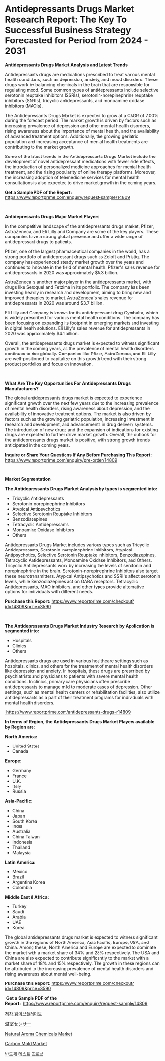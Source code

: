<p><h1>Antidepressants Drugs Market Research Report: The Key To Successful Business Strategy Forecasted for Period from 2024 - 2031</h1></p><p><strong>Antidepressants Drugs Market Analysis and Latest Trends</strong></p>
<p><p>Antidepressants drugs are medications prescribed to treat various mental health conditions, such as depression, anxiety, and mood disorders. These drugs work by balancing chemicals in the brain that are responsible for regulating mood. Some common types of antidepressants include selective serotonin reuptake inhibitors (SSRIs), serotonin-norepinephrine reuptake inhibitors (SNRIs), tricyclic antidepressants, and monoamine oxidase inhibitors (MAOIs).</p><p>The Antidepressants Drugs Market is expected to grow at a CAGR of 7.00% during the forecast period. The market growth is driven by factors such as increasing prevalence of depression and other mental health disorders, rising awareness about the importance of mental health, and the availability of advanced treatment options. Additionally, the growing geriatric population and increasing acceptance of mental health treatments are contributing to the market growth.</p><p>Some of the latest trends in the Antidepressants Drugs Market include the development of novel antidepressant medications with fewer side effects, the introduction of personalized medicine approaches for mental health treatment, and the rising popularity of online therapy platforms. Moreover, the increasing adoption of telemedicine services for mental health consultations is also expected to drive market growth in the coming years.</p></p>
<p><strong>Get a Sample PDF of the Report:&nbsp;</strong> <a href="https://www.reportprime.com/enquiry/request-sample/14809">https://www.reportprime.com/enquiry/request-sample/14809</a></p>
<p>&nbsp;</p>
<p><strong>Antidepressants Drugs Major Market Players</strong></p>
<p><p>In the competitive landscape of the antidepressants drugs market, Pfizer, AstraZeneca, and Eli Lilly and Company are some of the key players. These companies have a strong global presence and offer a wide range of antidepressant drugs to patients.</p><p>Pfizer, one of the largest pharmaceutical companies in the world, has a strong portfolio of antidepressant drugs such as Zoloft and Pristiq. The company has experienced steady market growth over the years and continues to innovate in the field of mental health. Pfizer's sales revenue for antidepressants in 2020 was approximately $5.3 billion.</p><p>AstraZeneca is another major player in the antidepressants market, with drugs like Seroquel and Fetzima in its portfolio. The company has been investing heavily in research and development, aiming to bring new and improved therapies to market. AstraZeneca's sales revenue for antidepressants in 2020 was around $3.7 billion.</p><p>Eli Lilly and Company is known for its antidepressant drug Cymbalta, which is widely prescribed for various mental health conditions. The company has been focusing on expanding its footprint in emerging markets and investing in digital health solutions. Eli Lilly's sales revenue for antidepressants in 2020 was approximately $4.1 billion.</p><p>Overall, the antidepressants drugs market is expected to witness significant growth in the coming years, as the prevalence of mental health disorders continues to rise globally. Companies like Pfizer, AstraZeneca, and Eli Lilly are well-positioned to capitalize on this growth trend with their strong product portfolios and focus on innovation.</p></p>
<p>&nbsp;</p>
<p><strong>What Are The Key Opportunities For Antidepressants Drugs Manufacturers?</strong></p>
<p><p>The global antidepressants drugs market is expected to experience significant growth over the next few years due to the increasing prevalence of mental health disorders, rising awareness about depression, and the availability of innovative treatment options. The market is also driven by factors such as the growing geriatric population, increasing investment in research and development, and advancements in drug delivery systems. The introduction of new drugs and the expansion of indications for existing drugs are expected to further drive market growth. Overall, the outlook for the antidepressants drugs market is positive, with strong growth trends anticipated in the coming years.</p></p>
<p><strong>Inquire or Share Your Questions If Any Before Purchasing This Report:</strong> <a href="https://www.reportprime.com/enquiry/pre-order/14809">https://www.reportprime.com/enquiry/pre-order/14809</a></p>
<p>&nbsp;</p>
<p><strong>Market Segmentation</strong></p>
<p><strong>The Antidepressants Drugs Market Analysis by types is segmented into:</strong></p>
<p><ul><li>Tricyclic Antidepressants</li><li>Serotonin-norepinephrine Inhibitors</li><li>Atypical Antipsychotics</li><li>Selective Serotonin Reuptake Inhibitors</li><li>Benzodiazepines</li><li>Tetracyclic Antidepressants</li><li>Monoamine Oxidase Inhibitors</li><li>Others</li></ul></p>
<p><p>Antidepressants Drugs Market includes various types such as Tricyclic Antidepressants, Serotonin-norepinephrine Inhibitors, Atypical Antipsychotics, Selective Serotonin Reuptake Inhibitors, Benzodiazepines, Tetracyclic Antidepressants, Monoamine Oxidase Inhibitors, and Others. Tricyclic Antidepressants work by increasing the levels of serotonin and norepinephrine in the brain. Serotonin-norepinephrine Inhibitors also target these neurotransmitters. Atypical Antipsychotics and SSRI's affect serotonin levels, while Benzodiazepines act on GABA receptors. Tetracyclic Antidepressants, MAO inhibitors, and other types provide alternative options for individuals with different needs.</p></p>
<p><strong>Purchase this Report:&nbsp;</strong><a href="https://www.reportprime.com/checkout?id=14809&price=3590">https://www.reportprime.com/checkout?id=14809&price=3590</a></p>
<p>&nbsp;</p>
<p><strong>The Antidepressants Drugs Market Industry Research by Application is segmented into:</strong></p>
<p><ul><li>Hospitals</li><li>Clinics</li><li>Others</li></ul></p>
<p><p>Antidepressants drugs are used in various healthcare settings such as hospitals, clinics, and others for the treatment of mental health disorders like depression and anxiety. In hospitals, these drugs are prescribed by psychiatrists and physicians to patients with severe mental health conditions. In clinics, primary care physicians often prescribe antidepressants to manage mild to moderate cases of depression. Other settings, such as mental health centers or rehabilitation facilities, also utilize antidepressants as a part of their treatment programs for individuals with mental health disorders.</p></p>
<p><a href="https://www.reportprime.com/antidepressants-drugs-r14809">&nbsp;https://www.reportprime.com/antidepressants-drugs-r14809</a></p>
<p><strong>In terms of Region, the Antidepressants Drugs Market Players available by Region are:</strong></p>
<p>
    <p> <strong> North America: </strong>
        <ul>
            <li>United States</li>
            <li>Canada</li>
        </ul>
        </p> 
    <p> <strong> Europe: </strong>
        <ul>
            <li>Germany</li>
            <li>France</li>
            <li>U.K.</li>
            <li>Italy</li>
            <li>Russia</li>
        </ul>
        </p> 
    <p> <strong> Asia-Pacific: </strong>
        <ul>
            <li>China</li>
            <li>Japan</li>
            <li>South Korea</li>
            <li>India</li>
            <li>Australia</li>
            <li>China Taiwan</li>
            <li>Indonesia</li>
            <li>Thailand</li>
            <li>Malaysia</li>
        </ul>
        </p> 
    <p> <strong> Latin America: </strong>
        <ul>
            <li>Mexico</li>
            <li>Brazil</li>
            <li>Argentina Korea</li>
            <li>Colombia</li>
        </ul>
        </p> 
    <p> <strong> Middle East & Africa: </strong>
        <ul>
            <li>Turkey</li>
            <li>Saudi</li>
            <li>Arabia</li>
            <li>UAE</li>
            <li>Korea</li>
        </ul>
    </p>
    </p>
<p><p>The global antidepressants drugs market is expected to witness significant growth in the regions of North America, Asia Pacific, Europe, USA, and China. Among these, North America and Europe are expected to dominate the market with a market share of 34% and 28% respectively. The USA and China are also expected to contribute significantly to the market with a market share of 18% and 15% respectively. The growth in these regions can be attributed to the increasing prevalence of mental health disorders and rising awareness about mental well-being.</p></p>
<p><strong>Purchase this Report: </strong><a href="https://www.reportprime.com/checkout?id=14809&price=3590">https://www.reportprime.com/checkout?id=14809&price=3590</a></p>
<p>&nbsp;<strong>Get a Sample PDF of the Report:&nbsp;&nbsp;</strong><a href="https://www.reportprime.com/enquiry/request-sample/14809">https://www.reportprime.com/enquiry/request-sample/14809</a></p>
<p><strong></strong></p>
<p><p><a href="https://medium.com/@anvil67678789/%EC%A0%80%EC%88%9C%EC%9C%84-%EC%9B%A8%EC%9D%B4%EB%B8%8C%ED%94%8C%EB%A0%88%EC%9D%B4%ED%8A%B8-%EC%8B%9C%EC%9E%A5%EC%A0%90%EC%9C%A0%EC%9C%A8-%EB%B0%9C%EC%A0%84%EA%B3%BC-%EC%8B%9C%EC%9E%A5-%EC%84%B1%EC%9E%A5%EB%8F%99%ED%96%A5-2024%EB%85%84-2031%EB%85%84-1b0465f5d01b">저차 웨이브플레이트</a></p><p><a href="https://medium.com/@russellrodriguez2727/%E6%B8%A9%E5%AE%A4%E3%82%BB%E3%83%B3%E3%82%B5%E3%83%BC%E5%B8%82%E5%A0%B4%E3%83%AC%E3%83%9D%E3%83%BC%E3%83%88%E3%81%AF-%E3%81%93%E3%81%AE%E5%B8%82%E5%A0%B4%E3%81%AE%E6%9C%80%E6%96%B0%E3%81%AE%E3%83%88%E3%83%AC%E3%83%B3%E3%83%89%E3%81%A8%E6%88%90%E9%95%B7%E6%A9%9F%E4%BC%9A%E3%82%92%E6%98%8E%E3%82%89%E3%81%8B%E3%81%AB%E3%81%97%E3%81%A6%E3%81%84%E3%81%BE%E3%81%99-053d461893a2">温室センサー</a></p><p><a href="https://www.linkedin.com/pulse/natural-aroma-chemicals-market-challenges-opportunities-growth-mzhme?trackingId=oKJvR5LkOawySq%2BZjQhb2Q%3D%3D">Natural Aroma Chemicals Market</a></p><p><a href="https://www.linkedin.com/pulse/carbon-mold-market-size-evaluating-its-trends-growth-projections-zscee?trackingId=ep8N6hH0Y4sDd9w0lIYvRQ%3D%3D">Carbon Mold Market</a></p><p><a href="https://medium.com/@darrickdibbert2022/%EB%B0%98%EB%8F%84%EC%B2%B4-%ED%85%8C%EC%8A%A4%ED%8A%B8-%ED%94%84%EB%A1%9C%EB%B8%8C-%EC%8B%9C%EC%9E%A5%EC%9D%80-%EC%8B%9C%EC%9E%A5-%EC%A0%90%EC%9C%A0%EC%9C%A8-%EA%B7%9C%EB%AA%A8-%EB%B0%8F-2031%EB%85%84%EA%B9%8C%EC%A7%80-%EC%98%88%EC%83%81%EB%90%98%EB%8A%94-%EC%98%88%EC%B8%A1%EC%97%90-%EC%B4%88%EC%A0%90%EC%9D%84-%EB%A7%9E%EC%B6%A5%EB%8B%88%EB%8B%A4-f3006f98549d">반도체 테스트 프로브</a></p></p>